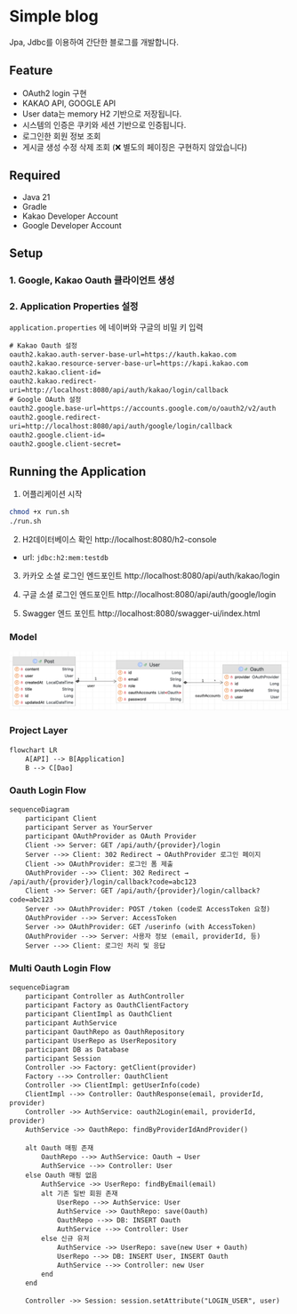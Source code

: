 # Simple blog

Jpa, Jdbc를 이용하여 간단한 블로그를 개발합니다.

## Feature

- OAuth2 login 구현
- KAKAO API, GOOGLE API
- User data는 memory H2 기반으로 저장됩니다.
- 시스템의 인증은 쿠키와 세션 기반으로 인증됩니다.
- 로그인한 회원 정보 조회
- 게시글 생성 수정 삭제 조회 (❌ 별도의 페이징은 구현하지 않았습니다)

## Required

- Java 21
- Gradle
- Kakao Developer Account
- Google Developer Account

## Setup

### 1. Google, Kakao Oauth 클라이언트 생성

### 2. Application Properties 설정

`application.properties` 에 네이버와 구글의 비밀 키 입력

```properties
# Kakao Oauth 설정
oauth2.kakao.auth-server-base-url=https://kauth.kakao.com
oauth2.kakao.resource-server-base-url=https://kapi.kakao.com
oauth2.kakao.client-id=
oauth2.kakao.redirect-uri=http://localhost:8080/api/auth/kakao/login/callback
# Google OAuth 설정
oauth2.google.base-url=https://accounts.google.com/o/oauth2/v2/auth
oauth2.google.redirect-uri=http://localhost:8080/api/auth/google/login/callback
oauth2.google.client-id=
oauth2.google.client-secret=
```

## Running the Application

1. 어플리케이션 시작

```bash
chmod +x run.sh
./run.sh
```

2. H2데이터베이스 확인 http://localhost:8080/h2-console

- url: `jdbc:h2:mem:testdb`

3. 카카오 소셜 로그인 엔드포인트 http://localhost:8080/api/auth/kakao/login

4. 구글 소셜 로그인 엔드포인트 http://localhost:8080/api/auth/google/login

5. Swagger 엔드 포인트 http://localhost:8080/swagger-ui/index.html

### Model

![img_1.png](img_1.png)

### Project Layer

```mermaid
flowchart LR
    A[API] --> B[Application]
    B --> C[Dao]
```

### Oauth Login Flow

```mermaid
sequenceDiagram
    participant Client
    participant Server as YourServer
    participant OAuthProvider as OAuth Provider
    Client ->> Server: GET /api/auth/{provider}/login
    Server -->> Client: 302 Redirect → OAuthProvider 로그인 페이지
    Client ->> OAuthProvider: 로그인 폼 제출
    OAuthProvider -->> Client: 302 Redirect → /api/auth/{provider}/login/callback?code=abc123
    Client ->> Server: GET /api/auth/{provider}/login/callback?code=abc123
    Server ->> OAuthProvider: POST /token (code로 AccessToken 요청)
    OAuthProvider -->> Server: AccessToken
    Server ->> OAuthProvider: GET /userinfo (with AccessToken)
    OAuthProvider -->> Server: 사용자 정보 (email, providerId, 등)
    Server -->> Client: 로그인 처리 및 응답
```

### Multi Oauth Login Flow

```mermaid
sequenceDiagram
    participant Controller as AuthController
    participant Factory as OauthClientFactory
    participant ClientImpl as OauthClient
    participant AuthService
    participant OauthRepo as OauthRepository
    participant UserRepo as UserRepository
    participant DB as Database
    participant Session
    Controller ->> Factory: getClient(provider)
    Factory -->> Controller: OauthClient
    Controller ->> ClientImpl: getUserInfo(code)
    ClientImpl -->> Controller: OauthResponse(email, providerId, provider)
    Controller ->> AuthService: oauth2Login(email, providerId, provider)
    AuthService ->> OauthRepo: findByProviderIdAndProvider()

    alt Oauth 매핑 존재
        OauthRepo -->> AuthService: Oauth → User
        AuthService -->> Controller: User
    else Oauth 매핑 없음
        AuthService ->> UserRepo: findByEmail(email)
        alt 기존 일반 회원 존재
            UserRepo -->> AuthService: User
            AuthService ->> OauthRepo: save(Oauth)
            OauthRepo -->> DB: INSERT Oauth
            AuthService -->> Controller: User
        else 신규 유저
            AuthService ->> UserRepo: save(new User + Oauth)
            UserRepo -->> DB: INSERT User, INSERT Oauth
            AuthService -->> Controller: new User
        end
    end

    Controller ->> Session: session.setAttribute("LOGIN_USER", user)
```